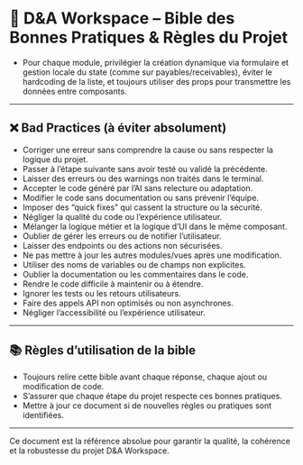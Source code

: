 # 📖 D&A Workspace – Bible des Bonnes Pratiques & Règles du Projet

- Pour chaque module, privilégier la création dynamique via formulaire et gestion locale du state (comme sur payables/receivables), éviter le hardcoding de la liste, et toujours utiliser des props pour transmettre les données entre composants.

---

## ❌ Bad Practices (à éviter absolument)

- Corriger une erreur sans comprendre la cause ou sans respecter la logique du projet.
- Passer à l’étape suivante sans avoir testé ou validé la précédente.
- Laisser des erreurs ou des warnings non traités dans le terminal.
- Accepter le code généré par l’AI sans relecture ou adaptation.
- Modifier le code sans documentation ou sans prévenir l’équipe.
- Imposer des “quick fixes” qui cassent la structure ou la sécurité.
- Négliger la qualité du code ou l’expérience utilisateur.
- Mélanger la logique métier et la logique d’UI dans le même composant.
- Oublier de gérer les erreurs ou de notifier l’utilisateur.
- Laisser des endpoints ou des actions non sécurisées.
- Ne pas mettre à jour les autres modules/vues après une modification.
- Utiliser des noms de variables ou de champs non explicites.
- Oublier la documentation ou les commentaires dans le code.
- Rendre le code difficile à maintenir ou à étendre.
- Ignorer les tests ou les retours utilisateurs.
- Faire des appels API non optimisés ou non asynchrones.
- Négliger l’accessibilité ou l’expérience utilisateur.

---

## 📚 Règles d’utilisation de la bible

- Toujours relire cette bible avant chaque réponse, chaque ajout ou modification de code.
- S’assurer que chaque étape du projet respecte ces bonnes pratiques.
- Mettre à jour ce document si de nouvelles règles ou pratiques sont identifiées.

---

Ce document est la référence absolue pour garantir la qualité, la cohérence et la robustesse du projet D&A Workspace.
